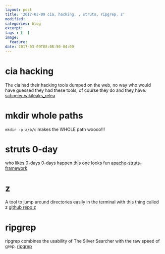 ```yaml
---
layout: post
title: '2017-03-09 cia, hacking, , struts, ripgrep, z'
modified:
categories: blog
excerpt:
tags : [  ]
image:
  feature:
date: 2017-03-09T08:08:50-04:00
---
```


# cia hacking
The cia had their hacking tools dumped on the web, no way who would have guessed they had these tools, of course they do and they have.   [schneier wikileaks_relea ](https://www.schneier.com/blog/archives/2017/03/wikileaks_relea.html "schneier wikileaks_relea ")

# mkdir whole paths
`mkdir -p a/b/c`
makes the WHOLE path woooo!!!

# struts 0-day
who likes 0-days   0-days happen this one looks fun    [apache-struts-framework ](http://thehackernews.com/2017/03/apache-struts-framework.html "apache-struts-framework ")

# z
A tool to jump around directories easily in the terminal  with this thing called z [github repo z ](https://github.com/rupa/z "github repo z")

# ripgrep
ripgrep combines the usability of The Silver Searcher with the raw speed of grep.
[ripgrep](https://github.com/BurntSushi/ripgrep "ripgrep")


